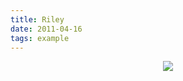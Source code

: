 ```yaml
---
title: Riley
date: 2011-04-16
tags: example
---
```


<div style="text-align: center;">
  <img src="/images/riley.jpg">
</div>
